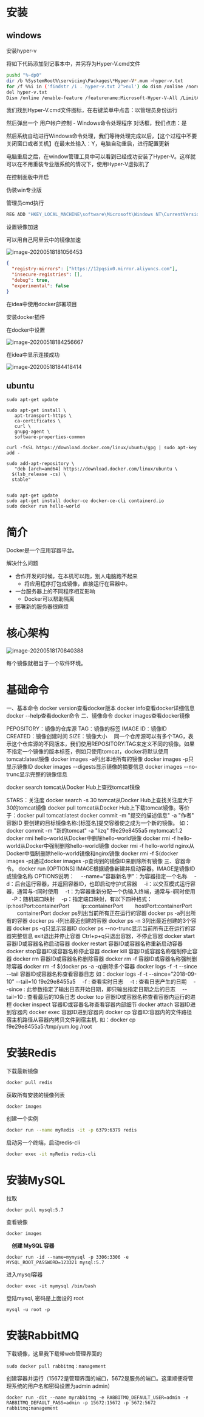 # 安装

## windows

安装hyper-v

将如下代码添加到记事本中，并另存为Hyper-V.cmd文件

~~~bash
pushd "%~dp0"
dir /b %SystemRoot%\servicing\Packages\*Hyper-V*.mum >hyper-v.txt
for /f %%i in ('findstr /i . hyper-v.txt 2^>nul') do dism /online /norestart /add-package:"%SystemRoot%\servicing\Packages\%%i"
del hyper-v.txt
Dism /online /enable-feature /featurename:Microsoft-Hyper-V-All /LimitAccess /ALL
~~~

我们找到Hyper-V.cmd文件图标，在右键菜单中点击：以管理员身份运行

然后弹出一个 用户帐户控制 - Windows命令处理程序 对话框，我们点击：是

然后系统自动进行Windows命令处理，我们等待处理完成以后，【这个过程中不要关闭窗口或者关机】在最末处输入：Y，电脑自动重启，进行配置更新

电脑重启之后，在window管理工具中可以看到已经成功安装了Hyper-V。这样就可以在不用重装专业版系统的情况下，使用Hyper-V虚拟机了

在控制面版中开启

伪装win专业版

管理员cmd执行

~~~cmd
REG ADD "HKEY_LOCAL_MACHINE\software\Microsoft\Windows NT\CurrentVersion" /v EditionId /T REG_EXPAND_SZ /d Professional /F
~~~



设置镜像加速

可以用自己阿里云中的镜像加速

![image-20200518181056453](Docker.assets/image-20200518181056453.png)

~~~json
{
  "registry-mirrors": ["https://12pqsix0.mirror.aliyuncs.com"],
  "insecure-registries": [],
  "debug": true,
  "experimental": false
}
~~~



在idea中使用docker部署项目

安装docker插件

在docker中设置

![image-20200518184256667](Docker.assets/image-20200518184256667.png)

在idea中显示连接成功

![image-20200518184418414](Docker.assets/image-20200518184418414.png)



## ubuntu

~~~shell
sudo apt-get update

sudo apt-get install \
   apt-transport-https \
   ca-certificates \
   curl \
   gnupg-agent \
   software-properties-common
   
curl -fsSL https://download.docker.com/linux/ubuntu/gpg | sudo apt-key add -

sudo add-apt-repository \
   "deb [arch=amd64] https://download.docker.com/linux/ubuntu \
  $(lsb_release -cs) \
  stable"
  
  
sudo apt-get update
sudo apt-get install docker-ce docker-ce-cli containerd.io
sudo docker run hello-world
~~~



# 简介

Docker是一个应用容器平台。

解决什么问题

- 合作开发的时候，在本机可以跑，别人电脑跑不起来
  - 将应用程序打包成镜像，直接运行在容器中。
- 一台服务器上的不同程序相互影响
  - Docker可以帮助隔离
- 部署新的服务器很麻烦



# 核心架构

![image-20200518170840388](Docker.assets/image-20200518170840388.png)

每个镜像就相当于一个软件环境。



# 基础命令

一、基本命令
docker version查看docker版本
docker info查看docker详细信息
docker --help查看docker命令
二、镜像命令
docker images查看docker镜像

PEPOSITORY：镜像的仓库源
TAG：镜像的标签
IMAGE ID：镜像ID
CREATED：镜像创建时间
SIZE：镜像大小
 同一个仓库源可以有多个TAG，表示这个仓库源的不同版本，我们使用REPOSITORY:TAG来定义不同的镜像。如果不指定一个镜像的版本标签，例如只使用tomcat，docker将默认使用tomcat:latest镜像
docker images -a列出本地所有的镜像
docker images -p只显示镜像ID
docker images --digests显示镜像的摘要信息
docker images --no-trunc显示完整的镜像信息

docker search tomcat从Docker Hub上查找tomcat镜像



STARS：关注度
docker search -s 30 tomcat从Docker Hub上查找关注度大于30的tomcat镜像
docker pull tomcat从Docker Hub上下载tomcat镜像。等价于：docker pull tomcat:latest
docker commit -m "提交的描述信息" -a "作者" 容器ID 要创建的目标镜像名称:[标签名]提交容器使之成为一个新的镜像。
如：docker commit -m "新的tomcat" -a "lizq" f9e29e8455a5 mytomcat:1.2
docker rmi hello-world从Docker中删除hello-world镜像
docker rmi -f hello-world从Docker中强制删除hello-world镜像
docker rmi -f hello-world nginx从Docker中强制删除hello-world镜像和nginx镜像
docker rmi -f $(docker images -p)通过docker images -p查询到的镜像ID来删除所有镜像
三、容器命令。
docker run [OPTIONS] IMAGE根据镜像新建并启动容器。IMAGE是镜像ID或镜像名称
OPTIONS说明：
 --name=“容器新名字”：为容器指定一个名称
 -d：后台运行容器，并返回容器ID，也即启动守护式容器
 -i：以交互模式运行容器，通常与-t同时使用
 -t：为容器重新分配一个伪输入终端，通常与-i同时使用
 -P：随机端口映射
 -p：指定端口映射，有以下四种格式：
  ip:hostPort:containerPort
  ip::containerPort
  hostPort:containerPort
  containerPort
docker ps列出当前所有正在运行的容器
docker ps -a列出所有的容器
docker ps -l列出最近创建的容器
docker ps -n 3列出最近创建的3个容器
docker ps -q只显示容器ID
docker ps --no-trunc显示当前所有正在运行的容器完整信息
exit退出并停止容器
Ctrl+p+q只退出容器，不停止容器
docker start 容器ID或容器名称启动容器
docker restart 容器ID或容器名称重新启动容器
docker stop容器ID或容器名称停止容器
docker kill 容器ID或容器名称强制停止容器
docker rm 容器ID或容器名称删除容器
docker rm -f 容器ID或容器名称强制删除容器
docker rm -f $(docker ps -a -q)删除多个容器
docker logs -f -t --since --tail 容器ID或容器名称查看容器日志
如：docker logs -f -t --since=”2018-09-10” --tail=10 f9e29e8455a5
 -f : 查看实时日志
 -t : 查看日志产生的日期
 --since : 此参数指定了输出日志开始日期，即只输出指定日期之后的日志
 --tail=10 : 查看最后的10条日志
docker top 容器ID或容器名称查看容器内运行的进程
docker inspect 容器ID或容器名称查看容器内部细节
docker attach 容器ID进到容器内
docker exec 容器ID进到容器内
docker cp 容器ID:容器内的文件路径 宿主机路径从容器内拷贝文件到宿主机.
如：docker cp f9e29e8455a5:/tmp/yum.log /root

# 安装Redis

下载最新镜像

~~~bash
docker pull redis
~~~

获取所有安装的镜像列表

~~~bahs
docker images
~~~

创建一个实例

~~~bash
docker run --name myRedis -it -p 6379:6379 redis
~~~

启动另一个终端，启动redis-cli

~~~bash
docker exec -it myRedis redis-cli
~~~



# 安装MySQL

拉取

~~~
docker pull mysql:5.7
~~~

查看镜像 

```
docker images
```

　**创建 MySQL 容器**

```
docker run -id --name=mymysql -p 3306:3306 -e MYSQL_ROOT_PASSWORD=123321 mysql:5.7
```

进入mysql容器

```
docker exec -it mymysql /bin/bash
```

登陆mysql, 密码是上面设的 root

```
mysql -u root -p
```



# 安装RabbitMQ

下载镜像，这里我下载带web管理界面的

~~~
sudo docker pull rabbitmq：management
~~~

创建容器并运行（15672是管理界面的端口，5672是服务的端口。这里顺便将管理系统的用户名和密码设置为admin admin）

~~~
docker run -dit --name myrabbitmq -e RABBITMQ_DEFAULT_USER=admin -e RABBITMQ_DEFAULT_PASS=admin -p 15672:15672 -p 5672:5672 rabbitmq:management
~~~

